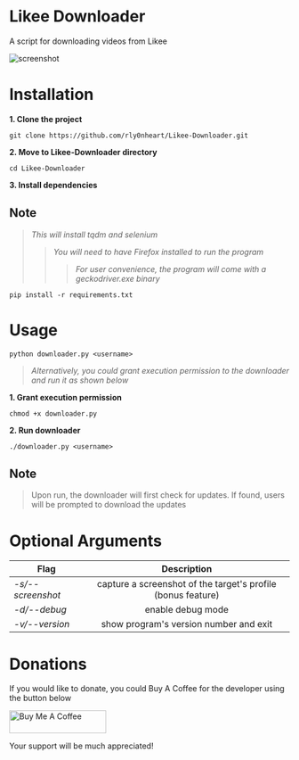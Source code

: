 # Likee Downloader
A script for downloading videos from Likee

![screenshot](https://user-images.githubusercontent.com/74001397/191549849-07f151c5-4f42-4c71-ae9c-ceabe24c54d3.png)

# Installation
**1. Clone the project**
```
git clone https://github.com/rly0nheart/Likee-Downloader.git
```

**2. Move to Likee-Downloader directory**
```
cd Likee-Downloader
```

**3. Install dependencies**
## Note
> *This will install tqdm and selenium*
> > *You will need to have Firefox installed to run the program*
> > > *For user convenience, the program will come with a geckodriver.exe binary*
```
pip install -r requirements.txt
```

# Usage
```
python downloader.py <username>
```

> *Alternatively, you could grant execution permission to the downloader and run it as shown below*

**1. Grant execution permission**
```
chmod +x downloader.py
```

**2. Run downloader**
```
./downloader.py <username>
```

## Note
> Upon run, the downloader will first check for updates. If found, users will be prompted to download the updates


# Optional Arguments
| Flag | Description |
|---------|:-----------:|
| *-s/--screenshot* | capture a screenshot of the target's profile (bonus feature) |
| *-d/--debug*   | enable debug mode |
| *-v/--version*   | show program's version number and exit |

# Donations
If you would like to donate, you could Buy A Coffee for the developer using the button below

<a href="https://www.buymeacoffee.com/189381184" target="_blank"><img src="https://cdn.buymeacoffee.com/buttons/default-orange.png" alt="Buy Me A Coffee" height="41" width="174"></a>

Your support will be much appreciated!

